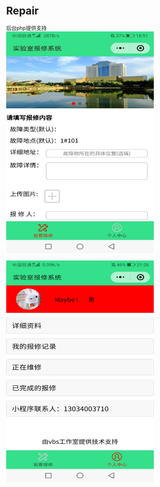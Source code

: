 # Repair
后台php提供支持<br>
<img width="400" height="600" src="https://github.com/hja2017/Repair/raw/master/images/TIM图片20190611212630.jpg"><br><br>
<img width="400" height="600" src="https://github.com/hja2017/Repair/raw/master/images/Screenshot_20190611_212654_com.tencent.mm.jpg"><br>
